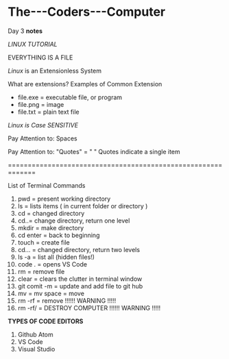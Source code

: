# The---Coders---Computer

Day 3 **notes**

*LINUX TUTORIAL*

EVERYTHING IS A FILE

*Linux* is an Extensionless System

What are extensions? Examples of Common Extension
- file.exe = executable file, or program
- file.png = image
- file.txt = plain text file

*Linux is Case SENSITIVE*

Pay Attention to: Spaces

Pay Attention to: "Quotes" = " " Quotes indicate a single item

=============================================================

List of Terminal Commands
1.  pwd = present working directory
2.  ls  = lists items ( in current folder or directory )
3.  cd  = changed directory
4.  cd..= change directory, return one level
5. mkdir = make directory
6. cd enter = back to beginning
7. touch = create file
8. cd... = changed directory, return two levels
9. ls -a = list all (hidden files!)
10. code . = opens VS Code
11. rm = remove file
12. clear = clears the clutter in terminal window
13. git comit -m = update and add file to git hub
14. mv  = mv space = move
15. rm -rf = remove !!!!!! WARNING !!!!!
16. rm -rf/ = DESTROY COMPUTER !!!!!! WARNING !!!!!

**TYPES OF CODE EDITORS**
1. Github Atom
2. VS Code
3. Visual Studio
